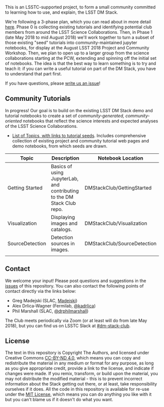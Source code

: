 This is an LSSTC-supported project, to form a small community committed to learning how to use, and explain, the LSST DM Stack. 

We're following a 3-phase plan, which you can read about in more detail [here](https://docs.google.com/document/d/103kzjOklSUWo5MJP9B-EsnAdO7V6bstTC_mzBvd0NIk/edit#). Phase 0 is collecting existing tutorials and identifying potential club members from around the LSST Science Collaborations. Then, in Phase 1 (late May 2018 to mid August 2018) we'll work together to turn a subset of those existing "seed" tutorials into community-maintained jupyter notebooks, for display at the August LSST 2018 Project and Community Workshop. Then, we plan to open up to a larger group from the science collaborations starting at the PCW, extending and spinning off the initial set of notebooks. The idea is that the best way to learn something is to try and teach it: if you can write a useful tutorial on part of the DM Stack, you have to understand that part first.

If you have questions, please [write us an issue](https://github.com/LSSTScienceCollaborations/DMStackClub/issues/new)! 

## Community Tutorials

In progress! Our goal is to build on the existing LSST DM Stack demo and tutorial notebooks to create a set of 
_community-generated, community-oriented_ notebooks that reflect the science interests and expected analyses of 
the LSST Science Collaborations. 
* [List of Topics, with links to tutorial seeds](https://docs.google.com/document/d/1PSA1uWwTfs9CweatpxF8CEPGBYRY5ZaXB39JzXYE7_U/edit#). Includes comprehensive collection of existing project and community tutorial web pages and demo notebooks, from which seeds are drawn. 

| Topic   | Description  | Notebook Location  |
|---|---|---|
| Getting Started  | Basics of using JupyterLab, and contributing to the DM Stack Club repo.  | DMStackClub/GettingStarted  |
| Visualization    | Displaying images and catalogs.  | DMStackClub/Visualization  |
| SourceDetection  | Detection sources in images.  | DMStackClub/SourceDetection  |
|   |   |   |

## Contact

We welcome your input! Please post questions and suggestions in the
[issues](https://github.com/LSSTScienceCollaborations/DMStackClub/issues) of this repository. You can also contact the following points of contact directly via the links below:

* Greg Madejski (SLAC, [Madejski](https://github.com/LSSTScienceCollaborations/DMStackClub/issues/new?body=@kMadejski))
* Alex Drlica-Wagner (Fermilab, [@kadrlica](https://github.com/LSSTScienceCollaborations/DMStackClub/issues/new?body=@kadrlica))
* Phil Marshall (SLAC, [@drphilmarshall](https://github.com/LSSTScienceCollaborations/DMStackClub/issues/new?body=@drphilmarshall))

The Club meets periodically via Zoom (or at least will do from late May 2018), but you can find us on LSSTC Slack at [#dm-stack-club](https://lsstc.slack.com/messages/C9YRAS4HM).

## License

The text in this repository is Copyright The Authors, and licensed under Creative Commons [CC-BY-ND 4.0](https://creativecommons.org/licenses/by-nd/4.0/), which means 
you can copy and redistribute the material in any medium or format
for any purpose, as long as you give appropriate credit, provide a link to the license, and indicate if changes were made. 
If you remix, transform, or build upon the material, you may not distribute the modified material - this is to prevent incorrect 
information about the Stack getting out there, or at least, take responsibility ourselves if it does.
All the code in this repository is available for re-use under the [MIT License](https://github.com/LSSTScienceCollaborations/DMStackClub/blob/master/LICENSE), which means you can do anything you like with it 
but you can't blame us if it doesn't do what you want. 
